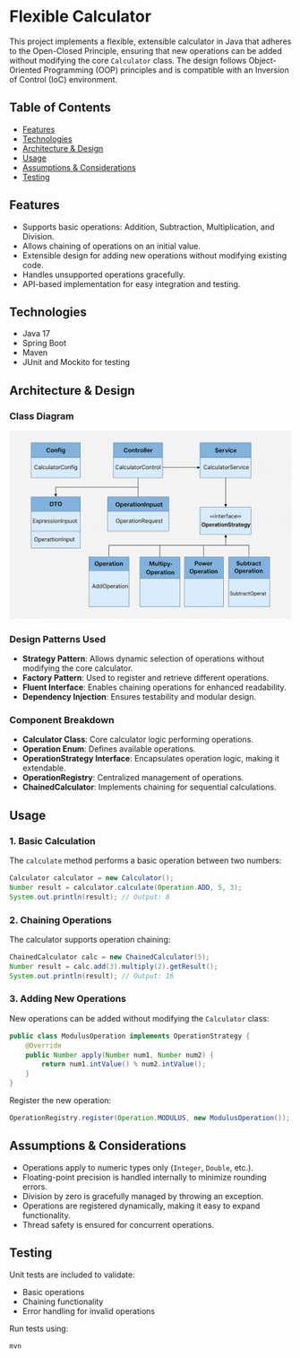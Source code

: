 # Flexible Calculator

This project implements a flexible, extensible calculator in Java that adheres to the Open-Closed Principle, ensuring that new operations can be added without modifying the core `Calculator` class. The design follows Object-Oriented Programming (OOP) principles and is compatible with an Inversion of Control (IoC) environment.

## Table of Contents

- [Features](#features)
- [Technologies](#technologies)
- [Architecture & Design](#architecture--design)
- [Usage](#usage)
- [Assumptions & Considerations](#assumptions--considerations)
- [Testing](#testing)

## Features

- Supports basic operations: Addition, Subtraction, Multiplication, and Division.
- Allows chaining of operations on an initial value.
- Extensible design for adding new operations without modifying existing code.
- Handles unsupported operations gracefully.
- API-based implementation for easy integration and testing.

## Technologies

- Java 17
- Spring Boot
- Maven
- JUnit and Mockito for testing

## Architecture & Design

### Class Diagram

![Class Diagram](https://github.com/sanjay1396/Calculator/blob/main/docs/class-diagram.png)

### Design Patterns Used

- **Strategy Pattern**: Allows dynamic selection of operations without modifying the core calculator.
- **Factory Pattern**: Used to register and retrieve different operations.
- **Fluent Interface**: Enables chaining operations for enhanced readability.
- **Dependency Injection**: Ensures testability and modular design.

### Component Breakdown

- **Calculator Class**: Core calculator logic performing operations.
- **Operation Enum**: Defines available operations.
- **OperationStrategy Interface**: Encapsulates operation logic, making it extendable.
- **OperationRegistry**: Centralized management of operations.
- **ChainedCalculator**: Implements chaining for sequential calculations.

## Usage

### 1. Basic Calculation

The `calculate` method performs a basic operation between two numbers:

```java
Calculator calculator = new Calculator();
Number result = calculator.calculate(Operation.ADD, 5, 3);
System.out.println(result); // Output: 8
```

### 2. Chaining Operations

The calculator supports operation chaining:

```java
ChainedCalculator calc = new ChainedCalculator(5);
Number result = calc.add(3).multiply(2).getResult();
System.out.println(result); // Output: 16
```

### 3. Adding New Operations

New operations can be added without modifying the `Calculator` class:

```java
public class ModulusOperation implements OperationStrategy {
    @Override
    public Number apply(Number num1, Number num2) {
        return num1.intValue() % num2.intValue();
    }
}
```

Register the new operation:

```java
OperationRegistry.register(Operation.MODULUS, new ModulusOperation());
```

## Assumptions & Considerations

- Operations apply to numeric types only (`Integer`, `Double`, etc.).
- Floating-point precision is handled internally to minimize rounding errors.
- Division by zero is gracefully managed by throwing an exception.
- Operations are registered dynamically, making it easy to expand functionality.
- Thread safety is ensured for concurrent operations.

## Testing

Unit tests are included to validate:

- Basic operations
- Chaining functionality
- Error handling for invalid operations

Run tests using:

```sh
mvn

